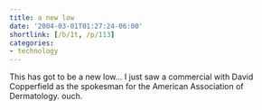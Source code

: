 ```yaml
---
title: a new low
date: '2004-03-01T01:27:24-06:00'
shortlink: [/b/1t, /p/113]
categories:
- technology
---
```

This has got to be a new low... I just saw a commercial with David Copperfield as the spokesman for the American
Association of Dermatology.  ouch.
